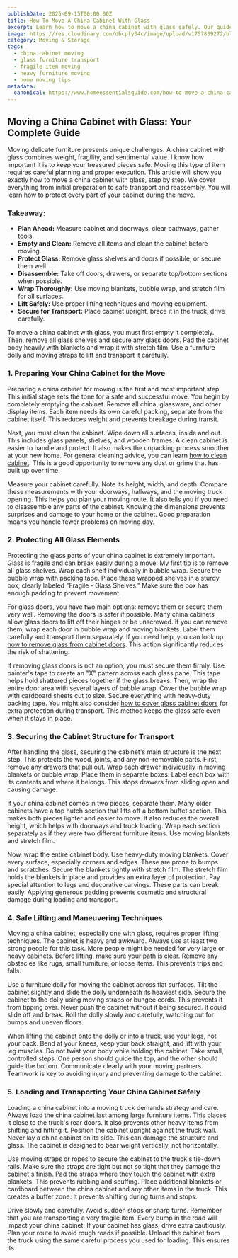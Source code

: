 ```yaml
---
publishDate: 2025-09-15T00:00:00Z
title: How To Move A China Cabinet With Glass
excerpt: Learn how to move a china cabinet with glass safely. Our guide covers preparation, glass protection, lifting, and transport for your delicate furniture.
image: https://res.cloudinary.com/dbcpfy04c/image/upload/v1757839272/blog_image_1757839271_inicry.webp
category: Moving & Storage
tags:
  - china cabinet moving
  - glass furniture transport
  - fragile item moving
  - heavy furniture moving
  - home moving tips
metadata:
  canonical: https://www.homeessentialsguide.com/how-to-move-a-china-cabinet-with-glass
---
```


## Moving a China Cabinet with Glass: Your Complete Guide

Moving delicate furniture presents unique challenges. A china cabinet with glass combines weight, fragility, and sentimental value. I know how important it is to keep your treasured pieces safe. Moving this type of item requires careful planning and proper execution. This article will show you exactly how to move a china cabinet with glass, step by step. We cover everything from initial preparation to safe transport and reassembly. You will learn how to protect every part of your cabinet during the move.

### Takeaway:

*   **Plan Ahead:** Measure cabinet and doorways, clear pathways, gather tools.
*   **Empty and Clean:** Remove all items and clean the cabinet before moving.
*   **Protect Glass:** Remove glass shelves and doors if possible, or secure them well.
*   **Disassemble:** Take off doors, drawers, or separate top/bottom sections when possible.
*   **Wrap Thoroughly:** Use moving blankets, bubble wrap, and stretch film for all surfaces.
*   **Lift Safely:** Use proper lifting techniques and moving equipment.
*   **Secure for Transport:** Place cabinet upright, brace it in the truck, drive carefully.

To move a china cabinet with glass, you must first empty it completely. Then, remove all glass shelves and secure any glass doors. Pad the cabinet body heavily with blankets and wrap it with stretch film. Use a furniture dolly and moving straps to lift and transport it carefully.

### 1. Preparing Your China Cabinet for the Move

Preparing a china cabinet for moving is the first and most important step. This initial stage sets the tone for a safe and successful move. You begin by completely emptying the cabinet. Remove all china, glassware, and other display items. Each item needs its own careful packing, separate from the cabinet itself. This reduces weight and prevents breakage during transit.

Next, you must clean the cabinet. Wipe down all surfaces, inside and out. This includes glass panels, shelves, and wooden frames. A clean cabinet is easier to handle and protect. It also makes the unpacking process smoother at your new home. For general cleaning advice, you can learn [how to clean cabinet](https://homeessentialsguide.com/how-to-clean-cabinet). This is a good opportunity to remove any dust or grime that has built up over time.

Measure your cabinet carefully. Note its height, width, and depth. Compare these measurements with your doorways, hallways, and the moving truck opening. This helps you plan your moving route. It also tells you if you need to disassemble any parts of the cabinet. Knowing the dimensions prevents surprises and damage to your home or the cabinet. Good preparation means you handle fewer problems on moving day.

### 2. Protecting All Glass Elements

Protecting the glass parts of your china cabinet is extremely important. Glass is fragile and can break easily during a move. My first tip is to remove all glass shelves. Wrap each shelf individually in bubble wrap. Secure the bubble wrap with packing tape. Place these wrapped shelves in a sturdy box, clearly labeled "Fragile - Glass Shelves." Make sure the box has enough padding to prevent movement.

For glass doors, you have two main options: remove them or secure them very well. Removing the doors is safer if possible. Many china cabinets allow glass doors to lift off their hinges or be unscrewed. If you can remove them, wrap each door in bubble wrap and moving blankets. Label them carefully and transport them separately. If you need help, you can look up [how to remove glass from cabinet doors](https://homeessentialsguide.com/how-to-remove-glass-from-cabinet-doors). This action significantly reduces the risk of shattering.

If removing glass doors is not an option, you must secure them firmly. Use painter's tape to create an "X" pattern across each glass pane. This tape helps hold shattered pieces together if the glass breaks. Then, wrap the entire door area with several layers of bubble wrap. Cover the bubble wrap with cardboard sheets cut to size. Secure everything with heavy-duty packing tape. You might also consider [how to cover glass cabinet doors](https://homeessentialsguide.com/how-to-cover-glass-cabinet-doors) for extra protection during transport. This method keeps the glass safe even when it stays in place.

### 3. Securing the Cabinet Structure for Transport

After handling the glass, securing the cabinet's main structure is the next step. This protects the wood, joints, and any non-removable parts. First, remove any drawers that pull out. Wrap each drawer individually in moving blankets or bubble wrap. Place them in separate boxes. Label each box with its contents and where it belongs. This stops drawers from sliding open and causing damage.

If your china cabinet comes in two pieces, separate them. Many older cabinets have a top hutch section that lifts off a bottom buffet section. This makes both pieces lighter and easier to move. It also reduces the overall height, which helps with doorways and truck loading. Wrap each section separately as if they were two different furniture items. Use moving blankets and stretch film.

Now, wrap the entire cabinet body. Use heavy-duty moving blankets. Cover every surface, especially corners and edges. These are prone to bumps and scratches. Secure the blankets tightly with stretch film. The stretch film holds the blankets in place and provides an extra layer of protection. Pay special attention to legs and decorative carvings. These parts can break easily. Applying generous padding prevents cosmetic and structural damage during loading and transport.

### 4. Safe Lifting and Maneuvering Techniques

Moving a china cabinet, especially one with glass, requires proper lifting techniques. The cabinet is heavy and awkward. Always use at least two strong people for this task. More people might be needed for very large or heavy cabinets. Before lifting, make sure your path is clear. Remove any obstacles like rugs, small furniture, or loose items. This prevents trips and falls.

Use a furniture dolly for moving the cabinet across flat surfaces. Tilt the cabinet slightly and slide the dolly underneath its heaviest side. Secure the cabinet to the dolly using moving straps or bungee cords. This prevents it from tipping over. Never push the cabinet without it being secured. It could slide off and break. Roll the dolly slowly and carefully, watching out for bumps and uneven floors.

When lifting the cabinet onto the dolly or into a truck, use your legs, not your back. Bend at your knees, keep your back straight, and lift with your leg muscles. Do not twist your body while holding the cabinet. Take small, controlled steps. One person should guide the top, and the other should guide the bottom. Communicate clearly with your moving partners. Teamwork is key to avoiding injury and preventing damage to the cabinet.

### 5. Loading and Transporting Your China Cabinet Safely

Loading a china cabinet into a moving truck demands strategy and care. Always load the china cabinet last among large furniture items. This places it close to the truck's rear doors. It also prevents other heavy items from shifting and hitting it. Position the cabinet upright against the truck wall. Never lay a china cabinet on its side. This can damage the structure and glass. The cabinet is designed to bear weight vertically, not horizontally.

Use moving straps or ropes to secure the cabinet to the truck's tie-down rails. Make sure the straps are tight but not so tight that they damage the cabinet's finish. Pad the straps where they touch the cabinet with extra blankets. This prevents rubbing and scuffing. Place additional blankets or cardboard between the china cabinet and any other items in the truck. This creates a buffer zone. It prevents shifting during turns and stops.

Drive slowly and carefully. Avoid sudden stops or sharp turns. Remember that you are transporting a very fragile item. Every bump in the road will impact your china cabinet. If your cabinet has glass, drive extra cautiously. Plan your route to avoid rough roads if possible. Unload the cabinet from the truck using the same careful process you used for loading. This ensures its